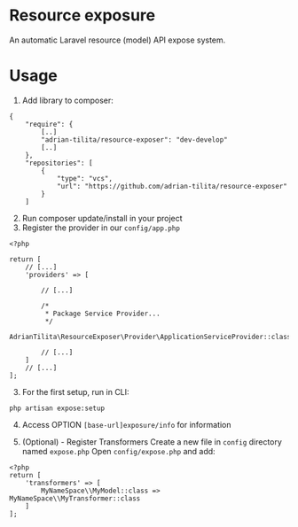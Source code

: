 # Resource exposure
An automatic Laravel resource (model) API expose system.

# Usage
1. Add library to composer:
```
{
    "require": {
        [..]
        "adrian-tilita/resource-exposer": "dev-develop"
        [..]
    },
    "repositories": [
        {
            "type": "vcs",
            "url": "https://github.com/adrian-tilita/resource-exposer"
        }
    ]
```
2. Run composer update/install in your project
3. Register the provider in our ```config/app.php```
```
<?php

return [
    // [...]
    'providers' => [

        // [...]

        /*
         * Package Service Provider...
         */
        AdrianTilita\ResourceExposer\Provider\ApplicationServiceProvider::class,

        // [...]
    ]
    // [...]
];
```
3. For the first setup, run in CLI:
```
php artisan expose:setup
```

4. Access OPTION ```[base-url]exposure/info``` for information

5. (Optional) - Register Transformers
Create a new file in ```config``` directory named ```expose.php```
Open ```config/expose.php``` and add:
```
<?php
return [
    'transformers' => [
        MyNameSpace\\MyModel::class => MyNameSpace\\MyTransformer::class
    ]
];
```
